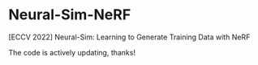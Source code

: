 # Neural-Sim-NeRF
[ECCV 2022] Neural-Sim: Learning to Generate Training Data with NeRF

The code is actively updating, thanks!
